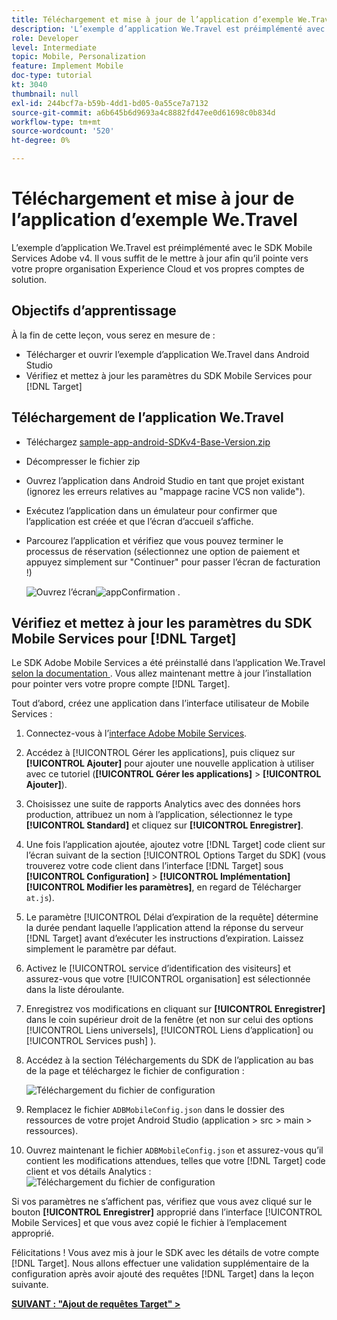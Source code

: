 ```yaml
---
title: Téléchargement et mise à jour de l’application d’exemple We.Travel
description: 'L’exemple d’application We.Travel est préimplémenté avec le SDK Mobile Services Adobe v4. Vous devez simplement le mettre à jour afin qu’il pointe vers vos propres comptes d’organisation Experience Cloud et de solution.   '
role: Developer
level: Intermediate
topic: Mobile, Personalization
feature: Implement Mobile
doc-type: tutorial
kt: 3040
thumbnail: null
exl-id: 244bcf7a-b59b-4dd1-bd05-0a55ce7a7132
source-git-commit: a6b645b6d9693a4c8882fd47ee0d61698c0b834d
workflow-type: tm+mt
source-wordcount: '520'
ht-degree: 0%

---
```


# Téléchargement et mise à jour de l’application d’exemple We.Travel

L’exemple d’application We.Travel est préimplémenté avec le SDK Mobile Services Adobe v4. Il vous suffit de le mettre à jour afin qu’il pointe vers votre propre organisation Experience Cloud et vos propres comptes de solution.

## Objectifs d’apprentissage

À la fin de cette leçon, vous serez en mesure de :

* Télécharger et ouvrir l’exemple d’application We.Travel dans Android Studio
* Vérifiez et mettez à jour les paramètres du SDK Mobile Services pour [!DNL Target]

## Téléchargement de l’application We.Travel

* Téléchargez [sample-app-android-SDKv4-Base-Version.zip](assets/sample-app-android-SDKv4-Base-Version.zip)
* Décompresser le fichier zip
* Ouvrez l’application dans Android Studio en tant que projet existant (ignorez les erreurs relatives au &quot;mappage racine VCS non valide&quot;).
* Exécutez l’application dans un émulateur pour confirmer que l’application est créée et que l’écran d’accueil s’affiche.
* Parcourez l’application et vérifiez que vous pouvez terminer le processus de réservation (sélectionnez une option de paiement et appuyez simplement sur &quot;Continuer&quot; pour passer l’écran de facturation !)

   ![Ouvrez l’écran ](assets/wetravel_homeScreen.png)![appConfirmation .](assets/wetravel_confirmationScreen.png)

## Vérifiez et mettez à jour les paramètres du SDK Mobile Services pour [!DNL Target]

Le SDK Adobe Mobile Services a été préinstallé dans l’application We.Travel [selon la documentation ](https://experienceleague.adobe.com/docs/mobile-services/android/getting-started-android/requirements.html?lang=en). Vous allez maintenant mettre à jour l’installation pour pointer vers votre propre compte [!DNL Target].

Tout d’abord, créez une application dans l’interface utilisateur de Mobile Services :

1. Connectez-vous à l’[interface Adobe Mobile Services](https://mobilemarketing.adobe.com).
1. Accédez à [!UICONTROL Gérer les applications], puis cliquez sur **[!UICONTROL Ajouter]** pour ajouter une nouvelle application à utiliser avec ce tutoriel (**[!UICONTROL Gérer les applications]** > **[!UICONTROL Ajouter]**).
1. Choisissez une suite de rapports Analytics avec des données hors production, attribuez un nom à l’application, sélectionnez le type **[!UICONTROL Standard]** et cliquez sur **[!UICONTROL Enregistrer]**.
1. Une fois l’application ajoutée, ajoutez votre [!DNL Target] code client sur l’écran suivant de la section [!UICONTROL Options Target du SDK] (vous trouverez votre code client dans l’interface [!DNL Target] sous **[!UICONTROL Configuration]** > **[!UICONTROL Implémentation]** **[!UICONTROL Modifier les paramètres]**, en regard de Télécharger `at.js`).
1. Le paramètre [!UICONTROL Délai d’expiration de la requête] détermine la durée pendant laquelle l’application attend la réponse du serveur [!DNL Target] avant d’exécuter les instructions d’expiration. Laissez simplement le paramètre par défaut.
1. Activez le [!UICONTROL service d’identification des visiteurs] et assurez-vous que votre [!UICONTROL organisation] est sélectionnée dans la liste déroulante.
1. Enregistrez vos modifications en cliquant sur **[!UICONTROL Enregistrer]** dans le coin supérieur droit de la fenêtre (et non sur celui des options [!UICONTROL Liens universels], [!UICONTROL Liens d’application] ou [!UICONTROL Services push] ).
1. Accédez à la section Téléchargements du SDK de l’application au bas de la page et téléchargez le fichier de configuration :

   ![Téléchargement du fichier de configuration](assets/config_file.jpg)

1. Remplacez le fichier `ADBMobileConfig.json` dans le dossier des ressources de votre projet Android Studio (application > src > main > ressources).

1. Ouvrez maintenant le fichier `ADBMobileConfig.json` et assurez-vous qu’il contient les modifications attendues, telles que votre [!DNL Target] code client et vos détails Analytics :
   ![Téléchargement du fichier de configuration](assets/client_code.jpg)

Si vos paramètres ne s’affichent pas, vérifiez que vous avez cliqué sur le bouton **[!UICONTROL Enregistrer]** approprié dans l’interface [!UICONTROL Mobile Services] et que vous avez copié le fichier à l’emplacement approprié.

Félicitations ! Vous avez mis à jour le SDK avec les détails de votre compte [!DNL Target]. Nous allons effectuer une validation supplémentaire de la configuration après avoir ajouté des requêtes [!DNL Target] dans la leçon suivante.

**[SUIVANT : &quot;Ajout de requêtes Target&quot; >](add-requests.md)**
